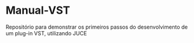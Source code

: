 # Manual-VST
Repositório para demonstrar os primeiros passos do desenvolvimento de um plug-in VST, utilizando JUCE 

